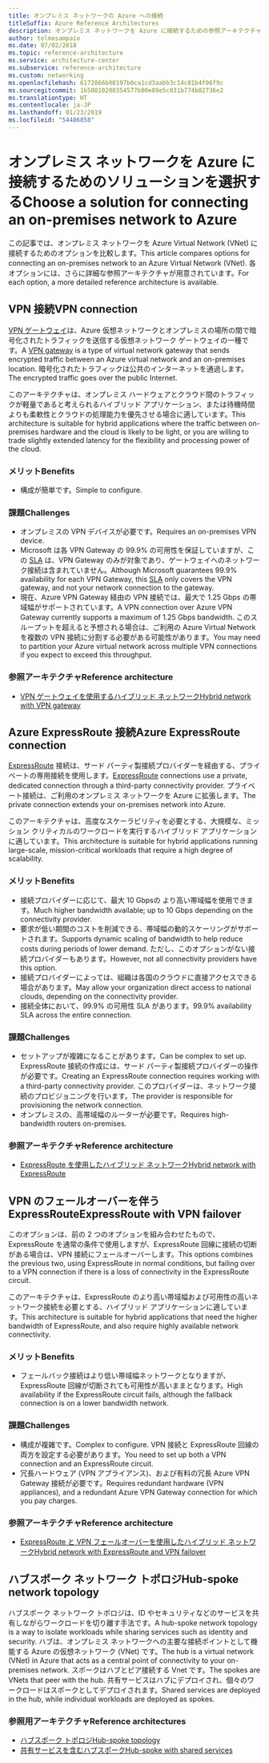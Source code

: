 ```yaml
---
title: オンプレミス ネットワークの Azure への接続
titleSuffix: Azure Reference Architectures
description: オンプレミス ネットワークを Azure に接続するための参照アーキテクチャを比較します。
author: telmosampaio
ms.date: 07/02/2018
ms.topic: reference-architecture
ms.service: architecture-center
ms.subservice: reference-architecture
ms.custom: networking
ms.openlocfilehash: 6172866b08197b0ca1cd3aabb3c14c01b4f06f9c
ms.sourcegitcommit: 1b50810208354577b00e89e5c031b774b02736e2
ms.translationtype: HT
ms.contentlocale: ja-JP
ms.lasthandoff: 01/23/2019
ms.locfileid: "54486858"
---
```

# <a name="choose-a-solution-for-connecting-an-on-premises-network-to-azure"></a><span data-ttu-id="cd28a-103">オンプレミス ネットワークを Azure に接続するためのソリューションを選択する</span><span class="sxs-lookup"><span data-stu-id="cd28a-103">Choose a solution for connecting an on-premises network to Azure</span></span>

<span data-ttu-id="cd28a-104">この記事では、オンプレミス ネットワークを Azure Virtual Network (VNet) に接続するためのオプションを比較します。</span><span class="sxs-lookup"><span data-stu-id="cd28a-104">This article compares options for connecting an on-premises network to an Azure Virtual Network (VNet).</span></span> <span data-ttu-id="cd28a-105">各オプションには、さらに詳細な参照アーキテクチャが用意されています。</span><span class="sxs-lookup"><span data-stu-id="cd28a-105">For each option, a more detailed reference architecture is available.</span></span>

## <a name="vpn-connection"></a><span data-ttu-id="cd28a-106">VPN 接続</span><span class="sxs-lookup"><span data-stu-id="cd28a-106">VPN connection</span></span>

<span data-ttu-id="cd28a-107">[VPN ゲートウェイ](/azure/vpn-gateway/vpn-gateway-about-vpngateways)は、Azure 仮想ネットワークとオンプレミスの場所の間で暗号化されたトラフィックを送信する仮想ネットワーク ゲートウェイの一種です。</span><span class="sxs-lookup"><span data-stu-id="cd28a-107">A [VPN gateway](/azure/vpn-gateway/vpn-gateway-about-vpngateways) is a type of virtual network gateway that sends encrypted traffic between an Azure virtual network and an on-premises location.</span></span> <span data-ttu-id="cd28a-108">暗号化されたトラフィックは公共のインターネットを通過します。</span><span class="sxs-lookup"><span data-stu-id="cd28a-108">The encrypted traffic goes over the public Internet.</span></span>

<span data-ttu-id="cd28a-109">このアーキテクチャは、オンプレミス ハードウェアとクラウド間のトラフィックが軽量であると考えられるハイブリッド アプリケーション、または待機時間よりも柔軟性とクラウドの処理能力を優先させる場合に適しています。</span><span class="sxs-lookup"><span data-stu-id="cd28a-109">This architecture is suitable for hybrid applications where the traffic between on-premises hardware and the cloud is likely to be light, or you are willing to trade slightly extended latency for the flexibility and processing power of the cloud.</span></span>

### <a name="benefits"></a><span data-ttu-id="cd28a-110">メリット</span><span class="sxs-lookup"><span data-stu-id="cd28a-110">Benefits</span></span>

- <span data-ttu-id="cd28a-111">構成が簡単です。</span><span class="sxs-lookup"><span data-stu-id="cd28a-111">Simple to configure.</span></span>

### <a name="challenges"></a><span data-ttu-id="cd28a-112">課題</span><span class="sxs-lookup"><span data-stu-id="cd28a-112">Challenges</span></span>

- <span data-ttu-id="cd28a-113">オンプレミスの VPN デバイスが必要です。</span><span class="sxs-lookup"><span data-stu-id="cd28a-113">Requires an on-premises VPN device.</span></span>
- <span data-ttu-id="cd28a-114">Microsoft は各 VPN Gateway の 99.9% の可用性を保証していますが、この [SLA](https://azure.microsoft.com/support/legal/sla/vpn-gateway/) は、VPN Gateway のみが対象であり、ゲートウェイへのネットワーク接続は含まれていません。</span><span class="sxs-lookup"><span data-stu-id="cd28a-114">Although Microsoft guarantees 99.9% availability for each VPN Gateway, this [SLA](https://azure.microsoft.com/support/legal/sla/vpn-gateway/) only covers the VPN gateway, and not your network connection to the gateway.</span></span>
- <span data-ttu-id="cd28a-115">現在、Azure VPN Gateway 経由の VPN 接続では、最大で 1.25 Gbps の帯域幅がサポートされています。</span><span class="sxs-lookup"><span data-stu-id="cd28a-115">A VPN connection over Azure VPN Gateway currently supports a maximum of 1.25 Gbps bandwidth.</span></span> <span data-ttu-id="cd28a-116">このスループットを超えると予想される場合は、ご利用の Azure Virtual Network を複数の VPN 接続に分割する必要がある可能性があります。</span><span class="sxs-lookup"><span data-stu-id="cd28a-116">You may need to partition your Azure virtual network across multiple VPN connections if you expect to exceed this throughput.</span></span>

### <a name="reference-architecture"></a><span data-ttu-id="cd28a-117">参照アーキテクチャ</span><span class="sxs-lookup"><span data-stu-id="cd28a-117">Reference architecture</span></span>

- [<span data-ttu-id="cd28a-118">VPN ゲートウェイを使用するハイブリッド ネットワーク</span><span class="sxs-lookup"><span data-stu-id="cd28a-118">Hybrid network with VPN gateway</span></span>](./vpn.md)

<!-- markdownlint-disable MD024 -->

## <a name="azure-expressroute-connection"></a><span data-ttu-id="cd28a-119">Azure ExpressRoute 接続</span><span class="sxs-lookup"><span data-stu-id="cd28a-119">Azure ExpressRoute connection</span></span>

<span data-ttu-id="cd28a-120">[ExpressRoute](/azure/expressroute/) 接続は、サード パーティ製接続プロバイダーを経由する、プライベートの専用接続を使用します。</span><span class="sxs-lookup"><span data-stu-id="cd28a-120">[ExpressRoute](/azure/expressroute/) connections use a private, dedicated connection through a third-party connectivity provider.</span></span> <span data-ttu-id="cd28a-121">プライベート接続は、ご利用のオンプレミス ネットワークを Azure に拡張します。</span><span class="sxs-lookup"><span data-stu-id="cd28a-121">The private connection extends your on-premises network into Azure.</span></span>

<span data-ttu-id="cd28a-122">このアーキテクチャは、高度なスケーラビリティを必要とする、大規模な、ミッション クリティカルのワークロードを実行するハイブリッド アプリケーションに適しています。</span><span class="sxs-lookup"><span data-stu-id="cd28a-122">This architecture is suitable for hybrid applications running large-scale, mission-critical workloads that require a high degree of scalability.</span></span>

### <a name="benefits"></a><span data-ttu-id="cd28a-123">メリット</span><span class="sxs-lookup"><span data-stu-id="cd28a-123">Benefits</span></span>

- <span data-ttu-id="cd28a-124">接続プロバイダーに応じて、最大 10 Gbpsの より高い帯域幅を使用できます。</span><span class="sxs-lookup"><span data-stu-id="cd28a-124">Much higher bandwidth available; up to 10 Gbps depending on the connectivity provider.</span></span>
- <span data-ttu-id="cd28a-125">要求が低い期間のコストを削減できる、帯域幅の動的スケーリングがサポートされます。</span><span class="sxs-lookup"><span data-stu-id="cd28a-125">Supports dynamic scaling of bandwidth to help reduce costs during periods of lower demand.</span></span> <span data-ttu-id="cd28a-126">ただし、このオプションがない接続プロバイダーもあります。</span><span class="sxs-lookup"><span data-stu-id="cd28a-126">However, not all connectivity providers have this option.</span></span>
- <span data-ttu-id="cd28a-127">接続プロバイダーによっては、組織は各国のクラウドに直接アクセスできる場合があります。</span><span class="sxs-lookup"><span data-stu-id="cd28a-127">May allow your organization direct access to national clouds, depending on the connectivity provider.</span></span>
- <span data-ttu-id="cd28a-128">接続全体において、99.9% の可用性 SLA があります。</span><span class="sxs-lookup"><span data-stu-id="cd28a-128">99.9% availability SLA across the entire connection.</span></span>

### <a name="challenges"></a><span data-ttu-id="cd28a-129">課題</span><span class="sxs-lookup"><span data-stu-id="cd28a-129">Challenges</span></span>

- <span data-ttu-id="cd28a-130">セットアップが複雑になることがあります。</span><span class="sxs-lookup"><span data-stu-id="cd28a-130">Can be complex to set up.</span></span> <span data-ttu-id="cd28a-131">ExpressRoute 接続の作成には、サード パーティ製接続プロバイダーの操作が必要です。</span><span class="sxs-lookup"><span data-stu-id="cd28a-131">Creating an ExpressRoute connection requires working with a third-party connectivity provider.</span></span> <span data-ttu-id="cd28a-132">このプロバイダーは、ネットワーク接続のプロビジョニングを行います。</span><span class="sxs-lookup"><span data-stu-id="cd28a-132">The provider is responsible for provisioning the network connection.</span></span>
- <span data-ttu-id="cd28a-133">オンプレミスの、高帯域幅のルーターが必要です。</span><span class="sxs-lookup"><span data-stu-id="cd28a-133">Requires high-bandwidth routers on-premises.</span></span>

### <a name="reference-architecture"></a><span data-ttu-id="cd28a-134">参照アーキテクチャ</span><span class="sxs-lookup"><span data-stu-id="cd28a-134">Reference architecture</span></span>

- [<span data-ttu-id="cd28a-135">ExpressRoute を使用したハイブリッド ネットワーク</span><span class="sxs-lookup"><span data-stu-id="cd28a-135">Hybrid network with ExpressRoute</span></span>](./expressroute.md)

## <a name="expressroute-with-vpn-failover"></a><span data-ttu-id="cd28a-136">VPN のフェールオーバーを伴う ExpressRoute</span><span class="sxs-lookup"><span data-stu-id="cd28a-136">ExpressRoute with VPN failover</span></span>

<span data-ttu-id="cd28a-137">このオプションは、前の 2 つのオプションを組み合わせたもので、ExpressRoute を通常の条件で使用しますが、ExpressRoute 回線に接続の切断がある場合は、VPN 接続にフェールオーバーします。</span><span class="sxs-lookup"><span data-stu-id="cd28a-137">This options combines the previous two, using ExpressRoute in normal conditions, but failing over to a VPN connection if there is a loss of connectivity in the ExpressRoute circuit.</span></span>

<span data-ttu-id="cd28a-138">このアーキテクチャは、ExpressRoute のより高い帯域幅および可用性の高いネットワーク接続を必要とする、ハイブリッド アプリケーションに適しています。</span><span class="sxs-lookup"><span data-stu-id="cd28a-138">This architecture is suitable for hybrid applications that need the higher bandwidth of ExpressRoute, and also require highly available network connectivity.</span></span>

### <a name="benefits"></a><span data-ttu-id="cd28a-139">メリット</span><span class="sxs-lookup"><span data-stu-id="cd28a-139">Benefits</span></span>

- <span data-ttu-id="cd28a-140">フェールバック接続はより低い帯域幅ネットワークとなりますが、ExpressRoute 回線が切断されても可用性が高いままとなります。</span><span class="sxs-lookup"><span data-stu-id="cd28a-140">High availability if the ExpressRoute circuit fails, although the fallback connection is on a lower bandwidth network.</span></span>

### <a name="challenges"></a><span data-ttu-id="cd28a-141">課題</span><span class="sxs-lookup"><span data-stu-id="cd28a-141">Challenges</span></span>

- <span data-ttu-id="cd28a-142">構成が複雑です。</span><span class="sxs-lookup"><span data-stu-id="cd28a-142">Complex to configure.</span></span> <span data-ttu-id="cd28a-143">VPN 接続と ExpressRoute 回線の両方を設定する必要があります。</span><span class="sxs-lookup"><span data-stu-id="cd28a-143">You need to set up both a VPN connection and an ExpressRoute circuit.</span></span>
- <span data-ttu-id="cd28a-144">冗長ハードウェア (VPN アプライアンス)、および有料の冗長 Azure VPN Gateway 接続が必要です。</span><span class="sxs-lookup"><span data-stu-id="cd28a-144">Requires redundant hardware (VPN appliances), and a redundant Azure VPN Gateway connection for which you pay charges.</span></span>

### <a name="reference-architecture"></a><span data-ttu-id="cd28a-145">参照アーキテクチャ</span><span class="sxs-lookup"><span data-stu-id="cd28a-145">Reference architecture</span></span>

- [<span data-ttu-id="cd28a-146">ExpressRoute と VPN フェールオーバーを使用したハイブリッド ネットワーク</span><span class="sxs-lookup"><span data-stu-id="cd28a-146">Hybrid network with ExpressRoute and VPN failover</span></span>](./expressroute-vpn-failover.md)

<!-- markdownlint-disable MD024 -->

## <a name="hub-spoke-network-topology"></a><span data-ttu-id="cd28a-147">ハブスポーク ネットワーク トポロジ</span><span class="sxs-lookup"><span data-stu-id="cd28a-147">Hub-spoke network topology</span></span>

<span data-ttu-id="cd28a-148">ハブスポーク ネットワーク トポロジは、ID やセキュリティなどのサービスを共有しながらワークロードを切り離す手法です。</span><span class="sxs-lookup"><span data-stu-id="cd28a-148">A hub-spoke network topology is a way to isolate workloads while sharing services such as identity and security.</span></span> <span data-ttu-id="cd28a-149">ハブは、オンプレミス ネットワークへの主要な接続ポイントとして機能する Azure の仮想ネットワーク (VNet) です。</span><span class="sxs-lookup"><span data-stu-id="cd28a-149">The hub is a virtual network (VNet) in Azure that acts as a central point of connectivity to your on-premises network.</span></span> <span data-ttu-id="cd28a-150">スポークはハブとピア接続する Vnet です。</span><span class="sxs-lookup"><span data-stu-id="cd28a-150">The spokes are VNets that peer with the hub.</span></span> <span data-ttu-id="cd28a-151">共有サービスはハブにデプロイされ、個々のワークロードはスポークとしてデプロイされます。</span><span class="sxs-lookup"><span data-stu-id="cd28a-151">Shared services are deployed in the hub, while individual workloads are deployed as spokes.</span></span>

### <a name="reference-architectures"></a><span data-ttu-id="cd28a-152">参照用アーキテクチャ</span><span class="sxs-lookup"><span data-stu-id="cd28a-152">Reference architectures</span></span>

- [<span data-ttu-id="cd28a-153">ハブスポーク トポロジ</span><span class="sxs-lookup"><span data-stu-id="cd28a-153">Hub-spoke topology</span></span>](./hub-spoke.md)
- [<span data-ttu-id="cd28a-154">共有サービスを含むハブスポーク</span><span class="sxs-lookup"><span data-stu-id="cd28a-154">Hub-spoke with shared services</span></span>](./shared-services.md)
